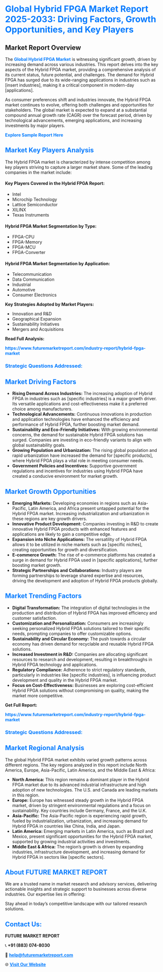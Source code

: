 <h1 style="color: #007BFF;">Global Hybrid FPGA Market Report 2025-2033: Driving Factors, Growth Opportunities, and Key Players</h1>

<section id="overview">
<h2>Market Report Overview</h2>
<p>The <a href="https://www.futuremarketreport.com/industry-report/hybrid-fpga-market" style="color: #007BFF; text-decoration: none;"><strong>Global Hybrid FPGA Market</strong></a> is witnessing significant growth, driven by increasing demand across various industries. This report delves into the key aspects of the Hybrid FPGA market, providing a comprehensive analysis of its current status, future potential, and challenges. The demand for Hybrid FPGA has surged due to its wide-ranging applications in industries such as [insert industries], making it a critical component in modern-day [applications].</p>
<p>As consumer preferences shift and industries innovate, the Hybrid FPGA market continues to evolve, offering both challenges and opportunities for stakeholders. The global market is expected to expand at a substantial compound annual growth rate (CAGR) over the forecast period, driven by technological advancements, emerging applications, and increasing investments by major players.</p>
</section>

<section id="overview">
<p><a href="https://www.futuremarketreport.com/request-sample/reportId=82461" style="color: #007BFF; text-decoration: none;"><strong>Explore Sample Report Here</strong></a></p>
</section>

<section id="key-players">
<h2 style="color: #007BFF;">Market Key Players Analysis</h2>
<p>The Hybrid FPGA market is characterized by intense competition among key players striving to capture a larger market share. Some of the leading companies in the market include:</p>
<h4>Key Players Covered in the Hybrid FPGA Report:</h4>
<ul><li>Intel</li><li>Microchip Technology</li><li>Lattice Semiconductor</li><li>XILINX</li><li>Texas Instruments</li></ul>
<h4>Hybrid FPGA Market Segmentation by Type:</h4>
<ul><li>FPGA-CPU</li><li>FPGA-Memory</li><li>FPGA-MCU</li><li>FPGA-Converter</li></ul>

<h4>Hybrid FPGA Market Segmentation by Application:</h4>
<ul><li>Telecommunication</li><li>Data Communication</li><li>Industrial</li><li>Automotive</li><li>Consumer Electronics</li></ul>
<p><strong>Key Strategies Adopted by Market Players:</strong></p>
<ul>
<li>Innovation and R&D</li>
<li>Geographical Expansion</li>
<li>Sustainability Initiatives</li>
<li>Mergers and Acquisitions</li>
</ul>
</section>

<section>
<p><strong>Read Full Analysis: </strong></p><a href="https://www.futuremarketreport.com/industry-report/hybrid-fpga-market" style="color: #007BFF; text-decoration: none;"><strong>https://www.futuremarketreport.com/industry-report/hybrid-fpga-market</strong></a>
<h3 style="color: #007BFF;">Strategic Questions Addressed:</h3>
</section>

<section id="driving-factors">
<h2 style="color: #007BFF;">Market Driving Factors</h2>
<ul>
<li><strong>Rising Demand Across Industries:</strong> The increasing adoption of Hybrid FPGA in industries such as [specific industries] is a major growth driver. Its versatile applications and cost-effectiveness make it a preferred choice among manufacturers.</li>
<li><strong>Technological Advancements:</strong> Continuous innovations in production and application technologies have enhanced the efficiency and performance of Hybrid FPGA, further boosting market demand.</li>
<li><strong>Sustainability and Eco-Friendly Initiatives:</strong> With growing environmental concerns, the demand for sustainable Hybrid FPGA solutions has surged. Companies are investing in eco-friendly variants to align with global sustainability goals.</li>
<li><strong>Growing Population and Urbanization:</strong> The rising global population and rapid urbanization have increased the demand for [specific products], where Hybrid FPGA plays a vital role in meeting consumer needs.</li>
<li><strong>Government Policies and Incentives:</strong> Supportive government regulations and incentives for industries using Hybrid FPGA have created a conducive environment for market growth.</li>
</ul>
</section>

<section id="growth-opportunities">
<h2 style="color: #007BFF;">Market Growth Opportunities</h2>
<ul>
<li><strong>Emerging Markets:</strong> Developing economies in regions such as Asia-Pacific, Latin America, and Africa present untapped potential for the Hybrid FPGA market. Increasing industrialization and urbanization in these regions are key growth drivers.</li>
<li><strong>Innovative Product Development:</strong> Companies investing in R&D to create innovative Hybrid FPGA products with enhanced features and applications are likely to gain a competitive edge.</li>
<li><strong>Expansion into Niche Applications:</strong> The versatility of Hybrid FPGA allows it to be utilized in niche markets such as [specific niches], creating opportunities for growth and diversification.</li>
<li><strong>E-commerce Growth:</strong> The rise of e-commerce platforms has created a surge in demand for Hybrid FPGA used in [specific applications], further boosting market growth.</li>
<li><strong>Strategic Partnerships and Collaborations:</strong> Industry players are forming partnerships to leverage shared expertise and resources, driving the development and adoption of Hybrid FPGA products globally.</li>
</ul>
</section>

<section id="trending-factors">
<h2 style="color: #007BFF;">Market Trending Factors</h2>
<ul>
<li><strong>Digital Transformation:</strong> The integration of digital technologies in the production and distribution of Hybrid FPGA has improved efficiency and customer satisfaction.</li>
<li><strong>Customization and Personalization:</strong> Consumers are increasingly seeking personalized Hybrid FPGA solutions tailored to their specific needs, prompting companies to offer customizable options.</li>
<li><strong>Sustainability and Circular Economy:</strong> The push towards a circular economy has driven demand for recyclable and reusable Hybrid FPGA solutions.</li>
<li><strong>Increased Investment in R&D:</strong> Companies are allocating significant resources to research and development, resulting in breakthroughs in Hybrid FPGA technology and applications.</li>
<li><strong>Regulatory Compliance:</strong> Adherence to strict regulatory standards, particularly in industries like [specific industries], is influencing product development and quality in the Hybrid FPGA market.</li>
<li><strong>Focus on Cost-Effectiveness:</strong> Businesses are exploring cost-efficient Hybrid FPGA solutions without compromising on quality, making the market more competitive.</li>
</ul>
</section>

<section>
<p><strong>Get Full Report: </strong></p><a href="https://www.futuremarketreport.com/industry-report/hybrid-fpga-market" style="color: #007BFF; text-decoration: none;"><strong>https://www.futuremarketreport.com/industry-report/hybrid-fpga-market</strong></a>
<h3 style="color: #007BFF;">Strategic Questions Addressed:</h3>
</section>


<section id="regional-analysis">
<h2 style="color: #007BFF;">Market Regional Analysis</h2>
<p>The global Hybrid FPGA market exhibits varied growth patterns across different regions. The key regions analyzed in this report include North America, Europe, Asia-Pacific, Latin America, and the Middle East & Africa:</p>
<ul>
<li><strong>North America:</strong> This region remains a dominant player in the Hybrid FPGA market due to its advanced industrial infrastructure and high adoption of new technologies. The U.S. and Canada are leading markets in this region.</li>
<li><strong>Europe:</strong> Europe has witnessed steady growth in the Hybrid FPGA market, driven by stringent environmental regulations and a focus on sustainability. Key countries include Germany, France, and the U.K.</li>
<li><strong>Asia-Pacific:</strong> The Asia-Pacific region is experiencing rapid growth, fueled by industrialization, urbanization, and increasing demand for Hybrid FPGA in countries like China, India, and Japan.</li>
<li><strong>Latin America:</strong> Emerging markets in Latin America, such as Brazil and Mexico, present significant opportunities for the Hybrid FPGA market, supported by growing industrial activities and investments.</li>
<li><strong>Middle East & Africa:</strong> The region’s growth is driven by expanding industries, infrastructure development, and increasing demand for Hybrid FPGA in sectors like [specific sectors].</li>
</ul>
</section>

<footer>
<h2 style="color: #007BFF;">About FUTURE MARKET REPORT</h2>
<p>We are a trusted name in market research and advisory services, delivering actionable insights and strategic support to businesses across diverse industries. Our expertise lies in offering:</p>

<p>Stay ahead in today’s competitive landscape with our tailored research solutions.</p>

<h2 style="color: #007BFF;">Contact Us:</h2>
<p><strong>FUTURE MARKET REPORT</strong></p>
<p>📞 <strong>+91 (883) 074-8030</strong></p>
<p>📧 <strong><a href="mailto:help@futuremarketreport.com" style="color: #007BFF;">help@futuremarketreport.com</a></strong></p>
<p>🌐 <strong><a href="https://www.futuremarketreport.com/" style="color: #007BFF;">Visit Our Website</a></strong></p>
</footer>